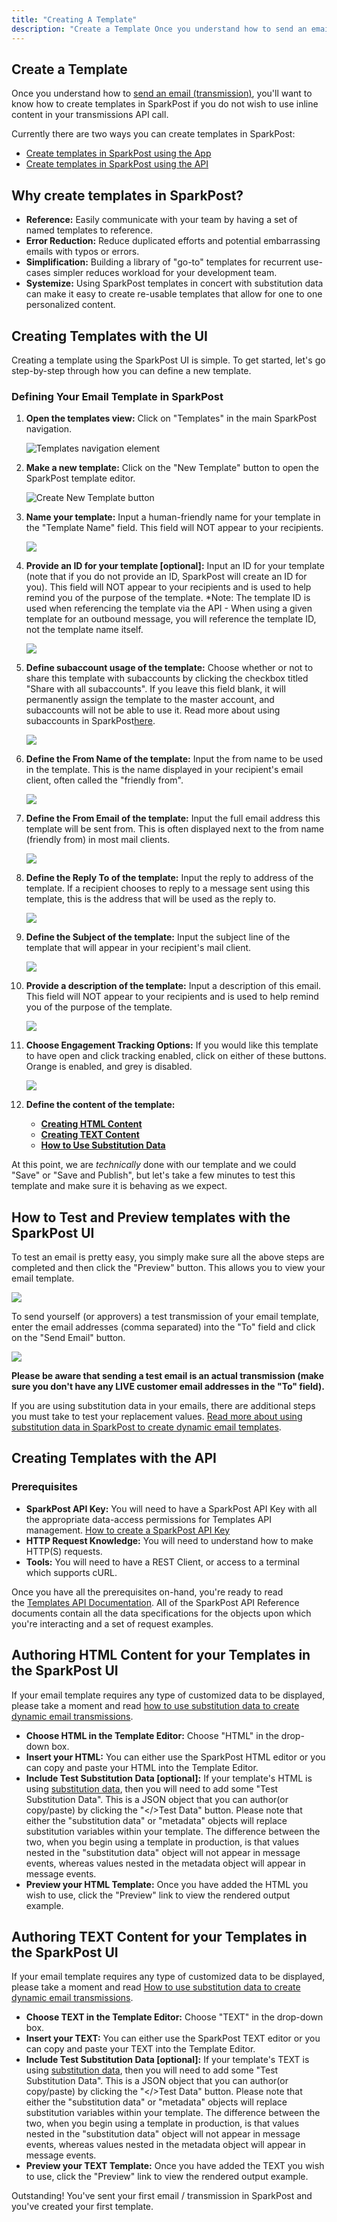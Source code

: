 ```yaml
---
title: "Creating A Template"
description: "Create a Template Once you understand how to send an email transmission you'll want to know how to create templates in Spark Post Currently there are two ways you can create templates in Spark Post Create templates in Spark Post using the App Create templates in Spark Post using the..."
---
```


## Create a Template

Once you understand how to [send an email (transmission)](https://www.sparkpost.com/docs/getting-started/getting-started-sparkpost/#sending-email), you'll want to know how to create templates in SparkPost if you do not wish to use inline content in your transmissions API call.

Currently there are two ways you can create templates in SparkPost:

* [Create templates in SparkPost using the App](https://www.sparkpost.com/docs/getting-started/creating-template/#creating-templates-with-the-app)
* [Create templates in SparkPost using the API](https://www.sparkpost.com/docs/getting-started/creating-template/#creating-templates-with-the-api)

## Why create templates in SparkPost?

* **Reference:** Easily communicate with your team by having a set of named templates to reference.
* **Error Reduction:** Reduce duplicated efforts and potential embarrassing emails with typos or errors.
* **Simplification:** Building a library of "go-to" templates for recurrent use-cases simpler reduces workload for your development team.
* **Systemize:** Using SparkPost templates in concert with substitution data can make it easy to create re-usable templates that allow for one to one personalized content.

## Creating Templates with the UI

Creating a template using the SparkPost UI is simple. To get started, let's go step-by-step through how you can define a new template.

### Defining Your Email Template in SparkPost

1. **Open the templates view:** Click on "Templates" in the main SparkPost navigation.

    ![Templates navigation element](media/creating-template/templates-navigation-element.png)

1. **Make a new template:** Click on the "New Template" button to open the SparkPost template editor.

    ![Create New Template button](media/creating-template/create-new-template-button.png)

1. **Name your template:** Input a human-friendly name for your template in the "Template Name" field. This field will NOT appear to your recipients.

    ![](media/creating-template/new-template-name-highlight.jpg)

1. **Provide an ID for your template [optional]:** Input an ID for your template (note that if you do not provide an ID, SparkPost will create an ID for you). This field will NOT appear to your recipients and is used to help remind you of the purpose of the template. *Note: The template ID is used when referencing the template via the API - When using a given template for an outbound message, you will reference the template ID, not the template name itself.

    ![](media/creating-template/new-template-ID-highlight.jpg)
    
1. **Define subaccount usage of the template:** Choose whether or not to share this template with subaccounts by clicking the checkbox titled "Share with all subaccounts". If you leave this field blank, it will permanently assign the template to the master account, and subaccounts will not be able to use it. Read more about using subaccounts in SparkPost[here](https://www.sparkpost.com/docs/user-guide/subaccounts/).

    ![](media/creating-template/new-template-subaccount-highlight.jpg)    

1. **Define the From Name of the template:** Input the from name to be used in the template. This is the name displayed in your recipient's email client, often called the "friendly from".

    ![](media/creating-template/new-template-fromname-highlight.jpg)

1. **Define the From Email of the template:** Input the full email address this template will be sent from. This is often displayed next to the from name (friendly from) in most mail clients.

    ![](media/creating-template/new-template-from-email-highlight.jpg)
    
1. **Define the Reply To of the template:** Input the reply to address of the template. If a recipient chooses to reply to a message sent using this template, this is the address that will be used as the reply to.

    ![](media/creating-template/new-template-reply-to-highlight.jpg)    

1. **Define the Subject of the template:** Input the subject line of the template that will appear in your recipient's mail client.

    ![](media/creating-template/new-template-subject-highlight.jpg)

1. **Provide a description of the template:** Input a description of this email. This field will NOT appear to your recipients and is used to help remind you of the purpose of the template.

    ![](media/creating-template/new-template-description-highlight.jpg)

1. **Choose Engagement Tracking Options:** If you would like this template to have open and click tracking enabled, click on either of these buttons. Orange is enabled, and grey is disabled.

    ![](media/creating-template/new-template-engagement-tracking-highlight.jpg)

1. **Define the content of the template:**
    * **[Creating HTML Content](https://www.sparkpost.com/docs/getting-started/creating-template/#authoring-html-content-for-your-templates)**
    * **[Creating TEXT Content](https://www.sparkpost.com/docs/getting-started/creating-template/#authoring-text-content-for-your-templates)**
    * **[How to Use Substitution Data](https://developers.sparkpost.com/api/substitutions-reference.html)**

At this point, we are *technically* done with our template and we could "Save" or "Save and Publish", but let's take a few minutes to test this template and make sure it is behaving as we expect.

## How to Test and Preview templates with the SparkPost UI

To test an email is pretty easy, you simply make sure all the above steps are completed and then click the "Preview" button. This allows you to view your email template.

![](media/creating-template/template-editor-preview-link-highlighted_0.jpg)

To send yourself (or approvers) a test transmission of your email template, enter the email addresses (comma separated) into the "To" field and click on the "Send Email" button.

![](media/creating-template/new-send-test-highlight.jpg)

**Please be aware that sending a test email is an actual transmission (make sure you don't have any LIVE customer email addresses in the "To" field).**

If you are using substitution data in your emails, there are additional steps you must take to test your replacement values. [Read more about using substitution data in SparkPost to create dynamic email templates](https://developers.sparkpost.com/api/substitutions-reference.html).

## Creating Templates with the API

### Prerequisites

* **SparkPost API Key:** You will need to have a SparkPost API Key with all the appropriate data-access permissions for Templates API management. [How to create a SparkPost API Key](https://www.sparkpost.com/docs/getting-started/create-api-keys/)
* **HTTP Request Knowledge:** You will need to understand how to make HTTP(S) requests.
* **Tools:** You will need to have a REST Client, or access to a terminal which supports cURL.

Once you have all the prerequisites on-hand, you're ready to read the [Templates API Documentation](https://developers.sparkpost.com/api/templates.html). All of the SparkPost API Reference documents contain all the data specifications for the objects upon which you're interacting and a set of request examples.

## Authoring HTML Content for your Templates in the SparkPost UI

If your email template requires any type of customized data to be displayed, please take a moment and read [how to use substitution data to create dynamic email transmissions](https://developers.sparkpost.com/api/substitutions-reference.html).

* **Choose HTML in the Template Editor:** Choose "HTML" in the drop-down box.
* **Insert your HTML:** You can either use the SparkPost HTML editor or you can copy and paste your HTML into the Template Editor.
* **Include Test Substitution Data [optional]:** If your template's HTML is using [substitution data](https://developers.sparkpost.com/api/substitutions-reference.html), then you will need to add some "Test Substitution Data". This is a JSON object that you can author(or copy/paste) by clicking the "</>Test Data" button. Please note that either the "substitution data" or "metadata" objects will replace substitution variables within your template. The difference between the two, when you begin using a template in production, is that values nested in the "substitution data" object will not appear in message events, whereas values nested in the metadata object will appear in message events.
* **Preview your HTML Template:** Once you have added the HTML you wish to use, click the "Preview" link to view the rendered output example.

## Authoring TEXT Content for your Templates in the SparkPost UI

If your email template requires any type of customized data to be displayed, please take a moment and read [How to use substitution data to create dynamic email transmissions](https://developers.sparkpost.com/api/substitutions-reference.html).

* **Choose TEXT in the Template Editor:** Choose "TEXT" in the drop-down box.
* **Insert your TEXT:** You can either use the SparkPost TEXT editor or you can copy and paste your TEXT into the Template Editor.
* **Include Test Substitution Data [optional]:** If your template's TEXT is using [substitution data](https://developers.sparkpost.com/api/substitutions-reference.html), then you will need to add some "Test Substitution Data". This is a JSON object that you can author(or copy/paste) by clicking the "</>Test Data" button. Please note that either the "substitution data" or "metadata" objects will replace substitution variables within your template. The difference between the two, when you begin using a template in production, is that values nested in the "substitution data" object will not appear in message events, whereas values nested in the metadata object will appear in message events.
* **Preview your TEXT Template:** Once you have added the TEXT you wish to use, click the "Preview" link to view the rendered output example.

Outstanding! You've sent your first email / transmission in SparkPost and you've created your first template.
